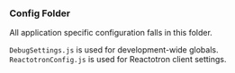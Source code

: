 ### Config Folder
All application specific configuration falls in this folder.

`DebugSettings.js` is used for development-wide globals.
`ReactotronConfig.js` is used for Reactotron client settings.
